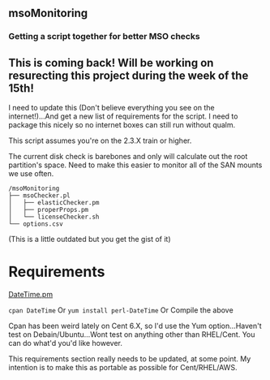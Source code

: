 ## msoMonitoring
### Getting a script together for better MSO checks
## This is coming back!  Will be working on resurecting this project during the week of the 15th!


I need to update this (Don't believe everything you see on the internet!)...And get a new list of requirements for the script.  I need to package this nicely so no internet boxes can still run without qualm.  

This script assumes you're on the 2.3.X train or higher.

The current disk check is barebones and only will calculate out the root partition's space.  Need to make this easier to monitor all of the SAN mounts we use often.  

```
/msoMonitoring
├── msoChecker.pl
│   ├── elasticChecker.pm
│   ├── properProps.pm
│   └── licenseChecker.sh
└── options.csv
```
(This is a little outdated but you get the gist of it)

# Requirements
[DateTime.pm](https://github.com/houseabsolute/DateTime.pm)

`cpan DateTime` Or `yum install perl-DateTime` Or Compile the above

Cpan has been weird lately on Cent 6.X, so I'd use the Yum option...Haven't test on Debain/Ubuntu...Wont test on anything other than RHEL/Cent.  You can do what'd you'd like however.


This requirements section really needs to be updated, at some point.  My intention is to make this as portable as possible for Cent/RHEL/AWS.
